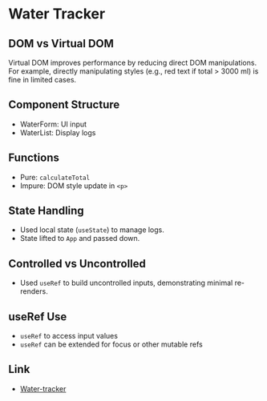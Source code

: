 # Water Tracker

## DOM vs Virtual DOM
Virtual DOM improves performance by reducing direct DOM manipulations. For example, directly manipulating styles (e.g., red text if total > 3000 ml) is fine in limited cases.

## Component Structure
- WaterForm: UI input
- WaterList: Display logs

## Functions
- Pure: `calculateTotal`
- Impure: DOM style update in `<p>`

## State Handling
- Used local state (`useState`) to manage logs.
- State lifted to `App` and passed down.

## Controlled vs Uncontrolled
- Used `useRef` to build uncontrolled inputs, demonstrating minimal re-renders.

## useRef Use
- `useRef` to access input values
- `useRef` can be extended for focus or other mutable refs

## Link
- [Water-tracker](https://564vvd.csb.app/)
